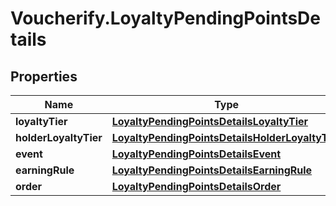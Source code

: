 # Voucherify.LoyaltyPendingPointsDetails

## Properties

Name | Type | Description | Notes
------------ | ------------- | ------------- | -------------
**loyaltyTier** | [**LoyaltyPendingPointsDetailsLoyaltyTier**](LoyaltyPendingPointsDetailsLoyaltyTier.md) |  | [optional] 
**holderLoyaltyTier** | [**LoyaltyPendingPointsDetailsHolderLoyaltyTier**](LoyaltyPendingPointsDetailsHolderLoyaltyTier.md) |  | [optional] 
**event** | [**LoyaltyPendingPointsDetailsEvent**](LoyaltyPendingPointsDetailsEvent.md) |  | [optional] 
**earningRule** | [**LoyaltyPendingPointsDetailsEarningRule**](LoyaltyPendingPointsDetailsEarningRule.md) |  | [optional] 
**order** | [**LoyaltyPendingPointsDetailsOrder**](LoyaltyPendingPointsDetailsOrder.md) |  | [optional] 


